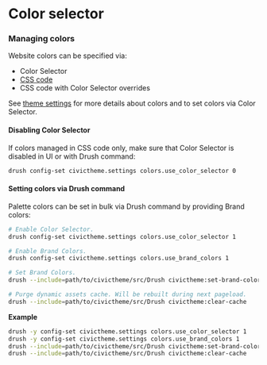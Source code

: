 # Color selector

### Managing colors

Website colors can be specified via:

* Color Selector
* [CSS code](https://github.com/salsadigitalauorg/civictheme\_source/blob/develop/web/themes/contrib/civictheme/civictheme\_starter\_kit/components/variables.base.scss#L42)
* CSS code with Color Selector overrides

See [theme settings](../../content-authoring/site-wide-configuration/theme-settings/) for more details about colors and to set colors via Color Selector.

#### Disabling Color Selector

If colors managed in CSS code only, make sure that Color Selector is disabled in UI or with Drush command:

```sh
drush config-set civictheme.settings colors.use_color_selector 0
```

#### Setting colors via Drush command

Palette colors can be set in bulk via Drush command by providing Brand colors:

```sh
# Enable Color Selector.
drush config-set civictheme.settings colors.use_color_selector 1

# Enable Brand Colors.
drush config-set civictheme.settings colors.use_brand_colors 1

# Set Brand Colors.
drush --include=path/to/civictheme/src/Drush civictheme:set-brand-colors light_brand1 light_brand2 light_brand3 dark_brand1 dark_brand2 dark_brand3

# Purge dynamic assets cache. Will be rebuilt during next pageload.
drush --include=path/to/civictheme/src/Drush civictheme:clear-cache
```

**Example**

```sh
drush -y config-set civictheme.settings colors.use_color_selector 1
drush -y config-set civictheme.settings colors.use_brand_colors 1
drush --include=path/to/civictheme/src/Drush civictheme:set-brand-colors "#00698f" "#e6e9eb" "#121313" "#61daff" "#003a4f" "#00698f"
drush --include=path/to/civictheme/src/Drush civictheme:clear-cache
```
